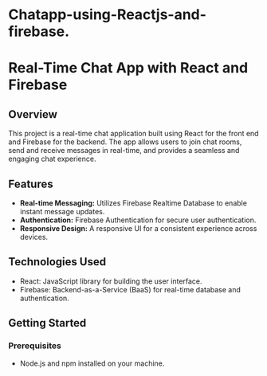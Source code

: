 # Chatapp-using-Reactjs-and-firebase.
# Real-Time Chat App with React and Firebase

## Overview

This project is a real-time chat application built using React for the front end and Firebase for the backend. The app allows users to join chat rooms, send and receive messages in real-time, and provides a seamless and engaging chat experience.

## Features

- **Real-time Messaging:** Utilizes Firebase Realtime Database to enable instant message updates.
- **Authentication:** Firebase Authentication for secure user authentication.
- **Responsive Design:** A responsive UI for a consistent experience across devices.

## Technologies Used

- React: JavaScript library for building the user interface.
- Firebase: Backend-as-a-Service (BaaS) for real-time database and authentication.

## Getting Started

### Prerequisites

- Node.js and npm installed on your machine.


